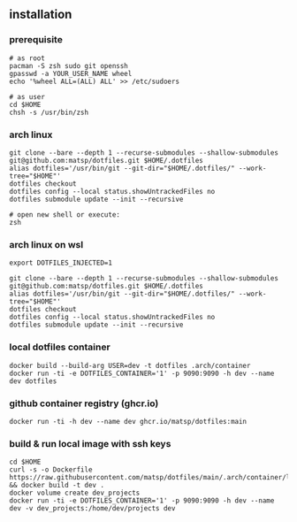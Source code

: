 ## installation

### prerequisite

```
# as root
pacman -S zsh sudo git openssh
gpasswd -a YOUR_USER_NAME wheel
echo '%wheel ALL=(ALL) ALL' >> /etc/sudoers

# as user
cd $HOME
chsh -s /usr/bin/zsh
```

### arch linux

```
git clone --bare --depth 1 --recurse-submodules --shallow-submodules git@github.com:matsp/dotfiles.git $HOME/.dotfiles
alias dotfiles='/usr/bin/git --git-dir="$HOME/.dotfiles/" --work-tree="$HOME"'
dotfiles checkout
dotfiles config --local status.showUntrackedFiles no
dotfiles submodule update --init --recursive

# open new shell or execute:
zsh
```

### arch linux on wsl

```
export DOTFILES_INJECTED=1

git clone --bare --depth 1 --recurse-submodules --shallow-submodules git@github.com:matsp/dotfiles.git $HOME/.dotfiles
alias dotfiles='/usr/bin/git --git-dir="$HOME/.dotfiles/" --work-tree="$HOME"'
dotfiles checkout
dotfiles config --local status.showUntrackedFiles no
dotfiles submodule update --init --recursive
```

### local dotfiles container

```
docker build --build-arg USER=dev -t dotfiles .arch/container
docker run -ti -e DOTFILES_CONTAINER='1' -p 9090:9090 -h dev --name dev dotfiles
```

### github container registry (ghcr.io)

```
docker run -ti -h dev --name dev ghcr.io/matsp/dotfiles:main
```

### build & run local image with ssh keys

```
cd $HOME
curl -s -o Dockerfile https://raw.githubusercontent.com/matsp/dotfiles/main/.arch/container/local/Dockerfile && docker build -t dev .
docker volume create dev_projects
docker run -ti -e DOTFILES_CONTAINER='1' -p 9090:9090 -h dev --name dev -v dev_projects:/home/dev/projects dev
```
